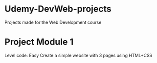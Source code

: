 # Udemy-DevWeb-projects
Projects made for the Web Development course

# Project Module 1
Level code: Easy
Create a simple website with 3 pages using HTML+CSS

